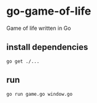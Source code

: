# go-game-of-life
Game of life written in Go

## install dependencies
	go get ./...

## run
	go run game.go window.go
